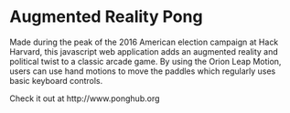 # Augmented Reality Pong
<p>Made during the peak of the 2016 American election campaign at Hack Harvard, this javascript web application adds an augmented reality and political twist to a classic arcade game. By using the Orion Leap Motion, users can use hand motions to move the paddles which regularly uses basic keyboard controls.</p
<p>Check it out at http://www.ponghub.org</p>
